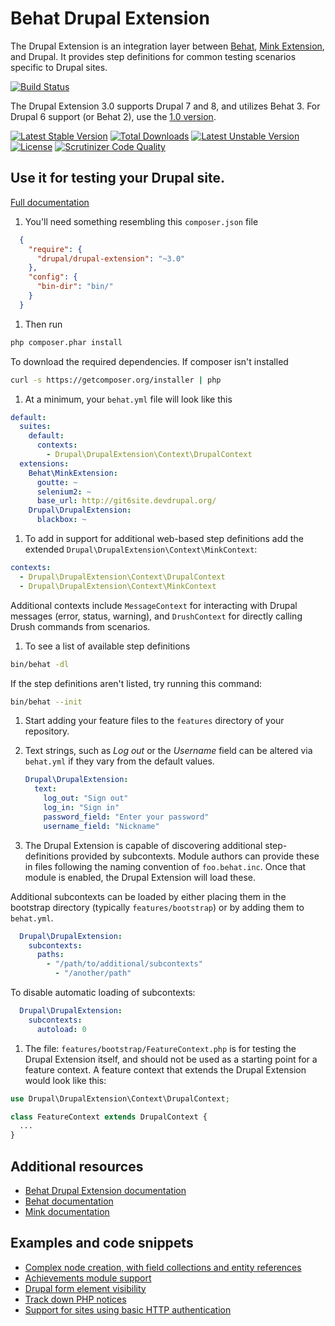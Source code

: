 # Behat Drupal Extension

The Drupal Extension is an integration layer between [Behat](http://behat.org), [Mink Extension](https://github.com/Behat/MinkExtension), and Drupal. It provides step definitions for common testing scenarios specific to Drupal sites.

[![Build Status](https://travis-ci.org/jhedstrom/drupalextension.png?branch=3.0)](https://travis-ci.org/jhedstrom/drupalextension)

The Drupal Extension 3.0 supports Drupal 7 and 8, and utilizes Behat 3. For Drupal 6 support (or Behat 2), use the [1.0 version](https://github.com/jhedstrom/drupalextension/tree/1.0).

[![Latest Stable Version](https://poser.pugx.org/drupal/drupal-extension/v/stable.svg)](https://packagist.org/packages/drupal/drupal-extension) [![Total Downloads](https://poser.pugx.org/drupal/drupal-extension/downloads.svg)](https://packagist.org/packages/drupal/drupal-extension) [![Latest Unstable Version](https://poser.pugx.org/drupal/drupal-extension/v/unstable.svg)](https://packagist.org/packages/drupal/drupal-extension) [![License](https://poser.pugx.org/drupal/drupal-extension/license.svg)](https://packagist.org/packages/drupal/drupal-extension) [![Scrutinizer Code Quality](https://scrutinizer-ci.com/g/jhedstrom/drupalextension/badges/quality-score.png?b=3.0)](https://scrutinizer-ci.com/g/jhedstrom/drupalextension/?branch=3.0)



## Use it for testing your Drupal site.

[Full documentation](https://behat-drupal-extension.readthedocs.org)

1. You'll need something resembling this `composer.json` file

  ``` json
    {
      "require": {
        "drupal/drupal-extension": "~3.0"
      },
      "config": {
        "bin-dir": "bin/"
      }
    }
  ```

1. Then run

  ``` bash
  php composer.phar install
  ```

  To download the required dependencies. If composer isn't installed

  ``` bash
  curl -s https://getcomposer.org/installer | php
  ```

1. At a minimum, your `behat.yml` file will look like this

  ``` yaml
  default:
    suites:
      default:
        contexts:
          - Drupal\DrupalExtension\Context\DrupalContext
    extensions:
      Behat\MinkExtension:
        goutte: ~
        selenium2: ~
        base_url: http://git6site.devdrupal.org/
      Drupal\DrupalExtension:
        blackbox: ~
  ```

1. To add in support for additional web-based step definitions add the extended `Drupal\DrupalExtension\Context\MinkContext`:
  ``` yaml
  contexts:
    - Drupal\DrupalExtension\Context\DrupalContext
    - Drupal\DrupalExtension\Context\MinkContext
  ```
  Additional contexts include `MessageContext` for interacting with Drupal messages (error, status, warning), and `DrushContext` for directly calling Drush commands from scenarios.

1. To see a list of available step definitions

  ``` bash
  bin/behat -dl
  ```

  If the step definitions aren't listed, try running this command:

  ``` bash
  bin/behat --init
  ```

1. Start adding your feature files to the `features` directory of your repository.

1. Text strings, such as *Log out* or the *Username* field can be altered via `behat.yml` if they vary from the default values.

   ``` yaml
   Drupal\DrupalExtension:
     text:
	   log_out: "Sign out"
	   log_in: "Sign in"
	   password_field: "Enter your password"
	   username_field: "Nickname"
   ```

1. The Drupal Extension is capable of discovering additional step-definitions provided by subcontexts. Module authors can provide these in files following the naming convention of `foo.behat.inc`. Once that module is enabled, the Drupal Extension will load these.

  Additional subcontexts can be loaded by either placing them in the bootstrap directory (typically `features/bootstrap`) or by adding them to `behat.yml`.

  ``` yaml
    Drupal\DrupalExtension:
      subcontexts:
	    paths:
	      - "/path/to/additional/subcontexts"
		    - "/another/path"
  ```

  To disable automatic loading of subcontexts:

  ``` yaml
    Drupal\DrupalExtension:
      subcontexts:
	    autoload: 0
  ```

1. The file: `features/bootstrap/FeatureContext.php` is for testing the Drupal Extension itself, and should not be used as a starting point for a feature context. A feature context that extends the Drupal Extension would look like this:

  ``` php
  use Drupal\DrupalExtension\Context\DrupalContext;
  
  class FeatureContext extends DrupalContext {
    ...
  }
  ```

## Additional resources

 * [Behat Drupal Extension documentation](https://behat-drupal-extension.readthedocs.org)
 * [Behat documentation](http://docs.behat.org)
 * [Mink documentation](http://mink.behat.org)

## Examples and code snippets

 * [Complex node creation, with field collections and entity references](https://gist.github.com/jhedstrom/5708233)
 * [Achievements module support](https://gist.github.com/jhedstrom/9633067)
 * [Drupal form element visibility](https://gist.github.com/pbuyle/7698675)
 * [Track down PHP notices](https://www.godel.com.au/blog/use-behat-track-down-php-notices-they-take-over-your-drupal-site-forever)
 * [Support for sites using basic HTTP authentication](https://gist.github.com/jhedstrom/5bc5192d6dacbf8cc459)
